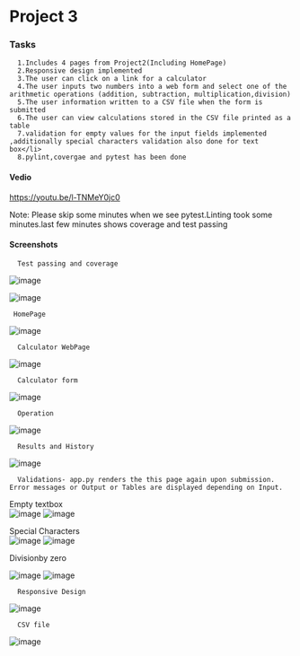 # Project 3
### Tasks
      1.Includes 4 pages from Project2(Including HomePage)
      2.Responsive design implemented
      3.The user can click on a link for a calculator
      4.The user inputs two numbers into a web form and select one of the arithmetic operations (addition, subtraction, multiplication,division)
      5.The user information written to a CSV file when the form is submitted
      6.The user can view calculations stored in the CSV file printed as a table 
      7.validation for empty values for the input fields implemented ,additionally special characters validation also done for text box</li>
      8.pylint,covergae and pytest has been done

#### Vedio 
https://youtu.be/l-TNMeY0jc0

Note: Please skip some minutes when we see pytest.Linting took some minutes.last few minutes shows coverage and test passing

#### Screenshots

      Test passing and coverage
 ![image](https://user-images.githubusercontent.com/90334123/146118576-a22dd2a3-d845-41d8-9fad-1f74e3e09b64.png)

 ![image](https://user-images.githubusercontent.com/90334123/146118520-f8bf2f69-97e0-4466-a686-9ddcc0796a7b.png)

     HomePage

![image](https://user-images.githubusercontent.com/90334123/146116798-804028c8-900b-4394-888f-4ed9d9e2bab8.png)</br>

      Calculator WebPage

![image](https://user-images.githubusercontent.com/90334123/146117094-34bb51d7-52d5-47f4-b243-6694ed3897cf.png)</br>

      Calculator form
![image](https://user-images.githubusercontent.com/90334123/146117653-49c648ff-8261-4af3-891b-995d2bc45b94.png)</br>

      Operation
![image](https://user-images.githubusercontent.com/90334123/146117580-ec71520f-b326-412f-98c3-1b5ada7b6833.png)
</br>

      Results and History
![image](https://user-images.githubusercontent.com/90334123/146118908-0719d077-2330-407a-89e8-14756cd18cf2.png)</br>

      Validations- app.py renders the this page again upon submission. Error messages or Output or Tables are displayed depending on Input.
 Empty textbox</br>
![image](https://user-images.githubusercontent.com/90334123/146117938-e547b32a-54a9-4788-8834-7ff6e93d2013.png)
![image](https://user-images.githubusercontent.com/90334123/146117976-51d3c74f-06c0-4040-9c7d-09e435c540b1.png)</br>

Special Characters </br>
![image](https://user-images.githubusercontent.com/90334123/146118045-b0461c36-1583-46c6-885b-f2685e8e09c1.png)
![image](https://user-images.githubusercontent.com/90334123/146118078-dabc965a-1498-495a-8344-dd20c6ead4e3.png)

Divisionby zero </br>

![image](https://user-images.githubusercontent.com/90334123/146118122-b7d83f0b-2426-4110-9783-8e1451809a59.png)
![image](https://user-images.githubusercontent.com/90334123/146118148-a772fb35-92a0-4e12-aa26-13bbe8cff8f2.png)</br>

      Responsive Design
![image](https://user-images.githubusercontent.com/90334123/146118221-c5cec298-cc15-4659-bca1-5d51b2ebf8d5.png)</br>

      CSV file
![image](https://user-images.githubusercontent.com/90334123/146118701-31ee2a60-2252-46a1-9119-09bb4d68f214.png)



















